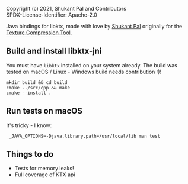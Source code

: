 Copyright (c) 2021, Shukant Pal and Contributors \
SPDX-License-Identifier: Apache-2.0

Java bindings for libktx, made with love by [Shukant Pal](https://github.com/ShukantPal) originally for the [Texture Compression Tool](https://compressor.shukantpal.com).

## Build and install libktx-jni

You must have `libktx` installed on your system already. The build was
tested on macOS / Linux - Windows build needs contribution :)!

```
mkdir build && cd build
cmake ../src/cpp && make
cmake --install .
```

## Run tests on macOS

It's tricky - I know:

```
 _JAVA_OPTIONS=-Djava.library.path=/usr/local/lib mvn test
```

## Things to do

* Tests for memory leaks!
* Full coverage of KTX api
